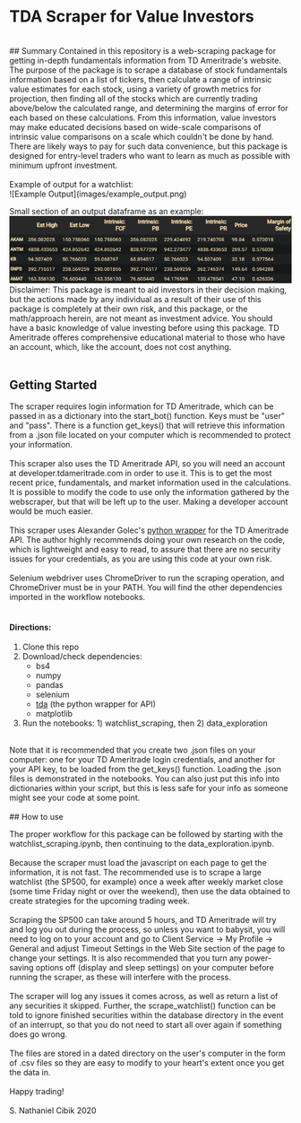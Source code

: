 # TDA Scraper for Value Investors
<br>
## Summary
Contained in this repository is a web-scraping package for getting in-depth fundamentals information from TD Ameritrade's website. The purpose of the package is to scrape a database of stock fundamentals information based on a list of tickers, then calculate a range of intrinsic value estimates for each stock, using a variety of growth metrics for projection, then finding all of the stocks which are currently trading above/below the calculated range, and determining the margins of error for each based on these calculations. From this information, value investors may make educated decisions based on wide-scale comparisons of intrinsic value comparisons on a scale which couldn't be done by hand. There are likely ways to pay for such data convenience, but this package is designed for entry-level traders who want to learn as much as possible with minimum upfront investment.<br>
<br>
Example of output for a watchlist:<br>
![Example Output](images/example_output.png)
<br>

Small section of an output dataframe as an example:<br>
![Example DataFrame](images/example_df.png)
<br>
Disclaimer: This package is meant to aid investors in their decision making, but the actions made by any individual as a result of their use of this package is completely at their own risk, and this package, or the math/approach herein, are not meant as investment advice. You should have a basic knowledge of value investing before using this package. TD Ameritrade offeres comprehensive educational material to those who have an account, which, like the account, does not cost anything.
<br>
<br>
## Getting Started
The scraper requires login information for TD Ameritrade, which can be passed in as a dictionary into the start_bot() function. Keys must be "user" and "pass". There is a function get_keys() that will retrieve this information from a .json file located on your computer which is recommended to protect your information.<br>
<br>
This scraper also uses the TD Ameritrade API, so you will need an account at developer.tdameritrade.com in order to use it. This is to get the most recent price, fundamentals, and market information used in the calculations. It is possible to modify the code to use only the information gathered by the webscraper, but that will be left up to the user. Making a developer account would be much easier.<br>
<br>
This scraper uses Alexander Golec's [python wrapper](https://github.com/alexgolec/tda-api) for the TD Ameritrade API. The author highly recommends doing your own research on the code, which is lightweight and easy to read, to assure that there are no security issues for your credentials, as you are using this code at your own risk.<br>
<br>
Selenium webdriver uses ChromeDriver to run the scraping operation, and ChromeDriver must be in your PATH. You will find the other dependencies imported in the workflow notebooks.<br>
<br>
#### Directions:
1. Clone this repo
2. Download/check dependencies:
    - bs4
    - numpy
    - pandas
    - selenium
    - [tda](https://github.com/alexgolec/tda-api) (the python wrapper for API)
    - matplotlib
3. Run the notebooks: 1) watchlist_scraping, then 2) data_exploration
<br>
Note that it is recommended that you create two .json files on your computer: one for your TD Ameritrade login credentials, and another for your API key, to be loaded from the get_keys() function. Loading the .json files is demonstrated in the notebooks. You can also just put this info into dictionaries within your script, but this is less safe for your info as someone might see your code at some point.<br>
<br>
## How to use

The proper workflow for this package can be followed by starting with the watchlist_scraping.ipynb, then continuing to the data_exploration.ipynb.<br>
<br>
Because the scraper must load the javascript on each page to get the information, it is not fast. The recommended use is to scrape a large watchlist (the SP500, for example) once a week after weekly market close (some time Friday night or over the weekend), then use the data obtained to create strategies for the upcoming trading week.<br> 
<br>
Scraping the SP500 can take around 5 hours, and TD Ameritrade will try and log you out during the process, so unless you want to babysit, you will need to log on to your account and go to Client Service -> My Profile -> General and adjust Timeout Settings in the Web Site section of the page to change your settings. It is also recommended that you turn any power-saving options off (display and sleep settings) on your computer before running the scraper, as these will interfere with the process.<br>
<br>
The scraper will log any issues it comes across, as well as return a list of any securities it skipped. Further, the scrape_watchlist() function can be told to ignore finished securities within the database directory in the event of an interrupt, so that you do not need to start all over again if something does go wrong.<br>
<br>
The files are stored in a dated directory on the user's computer in the form of .csv files so they are easy to modify to your heart's extent once you get the data in.<br>
<br>
Happy trading!<br>
<br>
S. Nathaniel Cibik 2020